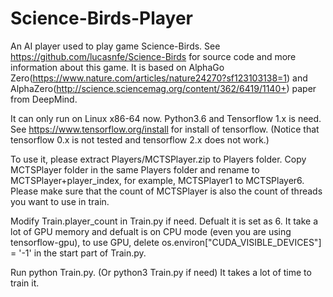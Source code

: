# Science-Birds-Player

An AI player used to play game Science-Birds. See https://github.com/lucasnfe/Science-Birds for source code and more information about this game.
It is based on AlphaGo Zero(https://www.nature.com/articles/nature24270?sf123103138=1) and AlphaZero(http://science.sciencemag.org/content/362/6419/1140+) paper from DeepMind.

It can only run on Linux x86-64 now.
Python3.6 and Tensorflow 1.x is need. See https://www.tensorflow.org/install for install of tensorflow. (Notice that tensorflow 0.x is not tested and tensorflow 2.x does not work.)

To use it, please extract Players/MCTSPlayer.zip to Players folder.
Copy MCTSPlayer folder in the same Players folder and rename to MCTSPlayer+player_index, for example, MCTSPlayer1 to MCTSPlayer6.
Please make sure that the count of MCTSPlayer is also the count of threads you want to use in train.

Modify Train.player_count in Train.py if need. Defualt it is set as 6.
It take a lot of GPU memory and defualt is on CPU mode (even you are using tensorflow-gpu), to use GPU, delete os.environ["CUDA_VISIBLE_DEVICES"] = '-1' in the start part of Train.py.

Run python Train.py. (Or python3 Train.py if need)
It takes a lot of time to train it.
